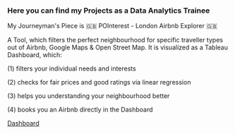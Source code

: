 ### Here you can find my Projects as a Data Analytics Trainee ### 

My Journeyman's Piece is 🇬🇧 POInterest - London Airbnb Explorer 🇬🇧

A Tool, which filters the perfect neighbourhood for specific traveller types out of Airbnb, Google Maps & Open Street Map. It is visualized as a Tableau Dashboard, which: 

<p>(1) filters your individual needs and interests</p>
<p>(2) checks for fair prices and good ratings via linear regression</p>
<p>(3) helps you understanding your neighbourhood better</p>
<p>(4) books you an Airbnb directly in the Dashboard</p>
<p> </p>

[Dashboard](https://public.tableau.com/views/POInterest-LondonAirbnbExplorer/FINALDASHBOARD?:language=en-GB&publish=yes&:display_count=n&:origin=viz_share_link)


